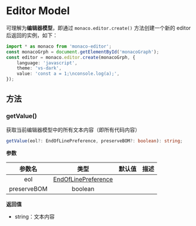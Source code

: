 # Editor Model

可理解为**编辑器模型**，即通过 `monaco.editor.create()` 方法创建一个新的 editor 后返回的实例，如下：

```ts
import * as monaco from 'monaco-editor';
const monacoGrph = document.getElementById('monacoGraph');
const editor = monaco.editor.create(monacoGrph, {
    language: 'javascript',
    theme: 'vs-dark',
    value: 'const a = 1;\nconsole.log(a);',
});
```

## 方法

### getValue()

获取当前编辑器模型中的所有文本内容（即所有代码内容）

```ts
getValue(eol?: EndOfLinePreference, preserveBOM?: boolean): string;
```

**参数**

|参数名|类型|默认值|描述|
|:--:|:--:|:--:|:--:|
|eol|[EndOfLinePreference]()|||
|preserveBOM|boolean|||

**返回值**
- string：文本内容
